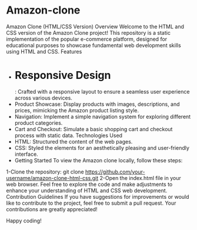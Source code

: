 # Amazon-clone
Amazon Clone (HTML/CSS Version)  Overview Welcome to the HTML and CSS version of the Amazon Clone project! This repository is a static implementation of the popular e-commerce platform, designed for educational purposes to showcase fundamental web development skills using HTML and CSS.
Features
* <h1>Responsive Design</h1>: Crafted with a responsive layout to ensure a seamless user experience across various devices.
* Product Showcase: Display products with images, descriptions, and prices, mimicking the Amazon product listing style.
* Navigation: Implement a simple navigation system for exploring different product categories.
* Cart and Checkout: Simulate a basic shopping cart and checkout process with static data.
Technologies Used
* HTML: Structured the content of the web pages.
* CSS: Styled the elements for an aesthetically pleasing and user-friendly interface.
* Getting Started
To view the Amazon clone locally, follow these steps:

1-Clone the repository: git clone https://github.com/your-username/amazon-clone-html-css.git
2-Open the index.html file in your web browser.
Feel free to explore the code and make adjustments to enhance your understanding of HTML and CSS web development.
Contribution Guidelines
If you have suggestions for improvements or would like to contribute to the project, feel free to submit a pull request. Your contributions are greatly appreciated!

Happy coding!
